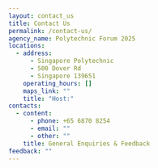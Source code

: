 ```yaml
---
layout: contact_us
title: Contact Us
permalink: /contact-us/
agency_name: Polytechnic Forum 2025
locations:
  - address:
      - Singapore Polytechnic
      - 500 Dover Rd
      - Singapore 139651
    operating_hours: []
    maps_link: ""
    title: "Host:"
contacts:
  - content:
      - phone: +65 6870 8254
      - email: ""
      - other: ""
    title: General Enquiries & Feedback
feedback: ""
---
```


